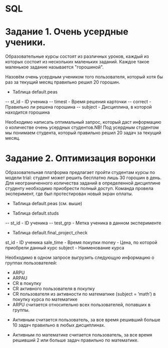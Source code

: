 # SQL

# Задание 1. Очень усердные ученики.

Образовательные курсы состоят из различных уроков, каждый из которых состоит из нескольких маленьких заданий. Каждое такое маленькое задание называется "горошиной".

Назовём очень усердным учеником того пользователя, который хотя бы раз за текущий месяц правильно решил 20 горошин.

- Таблица default.peas

-- st_id - ID ученика
-- timest - Время решения карточки
-- correct - Правильно ли решена горошина
-- subject - Дисциплина, в которой находится горошина


Необходимо написать оптимальный запрос, который даст информацию о количестве очень усердных студентов.NB! Под усердным студентом мы понимаем студента, который правильно решил 20 задач за текущий месяц.

# Задание 2. Оптимизация воронки

Образовательная платформа предлагает пройти студентам курсы по модели trial: студент может решить бесплатно лишь 30 горошин в день. Для неограниченного количества заданий в определенной дисциплине студенту необходимо приобрести полный доступ. Команда провела эксперимент, где был протестирован новый экран оплаты.

- Таблица default.peas (см. выше)

- Таблица default.studs

-- st_id - ID ученика
-- test_grp - Метка ученика в данном эксперименте

- Таблица default.final_project_check

st_id - ID ученика
sale_time - Время покупки
money - Цена, по которой приобрели данный курс
subject - Наименование курса

Необходимо в одном запросе выгрузить следующую информацию о группах пользователей:

- ARPU 
- ARPAU 
- CR в покупку 
- СR активного пользователя в покупку 
- CR пользователя из активности по математике (subject = ’math’) в покупку курса по математике
- ARPU считается относительно всех пользователей, попавших в группы.

* Активным считается пользователь, за все время решивший больше 10 задач правильно в любых дисциплинах.

* Активным по математике считается пользователь, за все время решивший 2 или больше задач правильно по математике.
